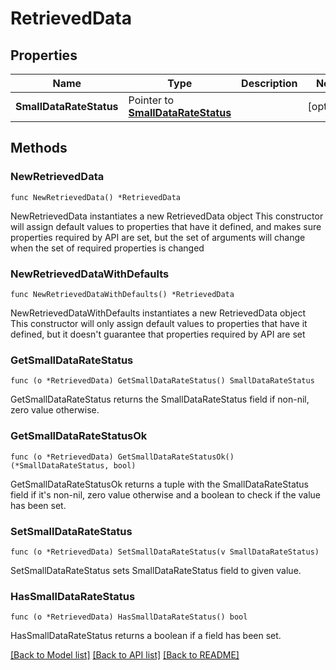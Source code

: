 # RetrievedData

## Properties

Name | Type | Description | Notes
------------ | ------------- | ------------- | -------------
**SmallDataRateStatus** | Pointer to [**SmallDataRateStatus**](SmallDataRateStatus.md) |  | [optional] 

## Methods

### NewRetrievedData

`func NewRetrievedData() *RetrievedData`

NewRetrievedData instantiates a new RetrievedData object
This constructor will assign default values to properties that have it defined,
and makes sure properties required by API are set, but the set of arguments
will change when the set of required properties is changed

### NewRetrievedDataWithDefaults

`func NewRetrievedDataWithDefaults() *RetrievedData`

NewRetrievedDataWithDefaults instantiates a new RetrievedData object
This constructor will only assign default values to properties that have it defined,
but it doesn't guarantee that properties required by API are set

### GetSmallDataRateStatus

`func (o *RetrievedData) GetSmallDataRateStatus() SmallDataRateStatus`

GetSmallDataRateStatus returns the SmallDataRateStatus field if non-nil, zero value otherwise.

### GetSmallDataRateStatusOk

`func (o *RetrievedData) GetSmallDataRateStatusOk() (*SmallDataRateStatus, bool)`

GetSmallDataRateStatusOk returns a tuple with the SmallDataRateStatus field if it's non-nil, zero value otherwise
and a boolean to check if the value has been set.

### SetSmallDataRateStatus

`func (o *RetrievedData) SetSmallDataRateStatus(v SmallDataRateStatus)`

SetSmallDataRateStatus sets SmallDataRateStatus field to given value.

### HasSmallDataRateStatus

`func (o *RetrievedData) HasSmallDataRateStatus() bool`

HasSmallDataRateStatus returns a boolean if a field has been set.


[[Back to Model list]](../README.md#documentation-for-models) [[Back to API list]](../README.md#documentation-for-api-endpoints) [[Back to README]](../README.md)


